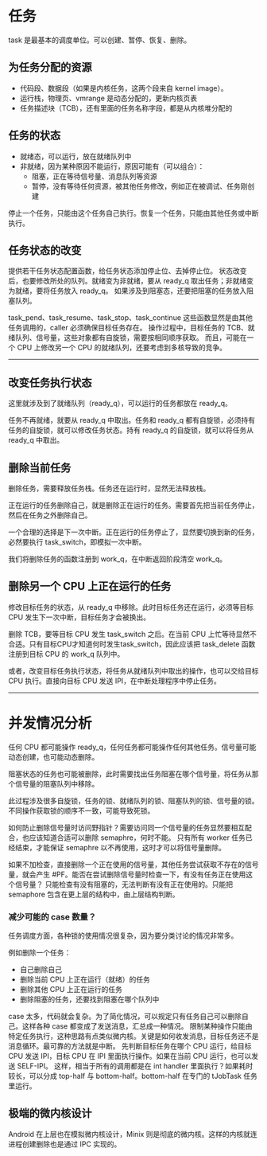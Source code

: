 # 任务

task 是最基本的调度单位。可以创建、暂停、恢复、删除。

## 为任务分配的资源

- 代码段、数据段（如果是内核任务，这两个段来自 kernel image）。
- 运行栈，物理页、vmrange 是动态分配的，更新内核页表
- 任务描述块（TCB），还有里面的任务名称字段，都是从内核堆分配的

## 任务的状态

- 就绪态，可以运行，放在就绪队列中
- 非就绪，因为某种原因不能运行，原因可能有（可以组合）：
  - 阻塞，正在等待信号量、消息队列等资源
  - 暂停，没有等待任何资源，被其他任务修改，例如正在被调试、任务刚创建

停止一个任务，只能由这个任务自己执行。恢复一个任务，只能由其他任务或中断执行。

## 任务状态的改变

提供若干任务状态配置函数，给任务状态添加停止位、去掉停止位。
状态改变后，也要修改所处的队列。就绪变为非就绪，要从 ready_q 取出任务；非就绪变为就绪，要将任务放入 ready_q。
如果涉及到阻塞态，还要把阻塞的任务放入阻塞队列。

task_pend、task_resume、task_stop、task_continue 这些函数显然是由其他任务调用的，caller 必须确保目标任务存在。
操作过程中，目标任务的 TCB、就绪队列、信号量，这些对象都有自旋锁，需要按相同顺序获取。
而且，可能在一个 CPU 上修改另一个 CPU 的就绪队列，还要考虑到多核导致的竞争。

* * *

## 改变任务执行状态

这里就涉及到了就绪队列（ready_q），可以运行的任务都放在 ready_q。

任务不再就绪，就要从 ready_q 中取出。任务和 ready_q 都有自旋锁，必须持有任务的自旋锁，就可以修改任务状态。持有 ready_q 的自旋锁，就可以将任务从 ready_q 中取出。

## 删除当前任务

删除任务，需要释放任务栈。任务还在运行时，显然无法释放栈。

正在运行的任务删除自己，就是删除正在运行的任务。需要首先把当前任务停止，然后在任务之外删除自己。

一个合理的选择是下一次中断。正在运行的任务停止了，显然要切换到新的任务，必然要执行 task_switch，即模拟一次中断。

我们将删除任务的函数注册到 work_q，在中断返回阶段清空 work_q。

## 删除另一个 CPU 上正在运行的任务

修改目标任务的状态，从 ready_q 中移除。此时目标任务还在运行，必须等目标 CPU 发生下一次中断，目标任务才会被换出。

删除 TCB，要等目标 CPU 发生 task_switch 之后。在当前 CPU 上忙等待显然不合适。只有目标CPU才知道何时发生task_switch，因此应该把 task_delete 函数注册到目标 CPU 的 work_q 队列中。

或者，改变目标任务执行状态，将任务从就绪队列中取出的操作，也可以交给目标 CPU 执行。直接向目标 CPU 发送 IPI，在中断处理程序中停止任务。

---

# 并发情况分析

任何 CPU 都可能操作 ready_q，任何任务都可能操作任何其他任务。信号量可能动态创建，也可能动态删除。

阻塞状态的任务也可能被删除，此时需要找出任务阻塞在哪个信号量，将任务从那个信号量的阻塞队列中移除。

此过程涉及很多自旋锁，任务的锁、就绪队列的锁、阻塞队列的锁、信号量的锁。不同操作获取锁的顺序不一致，可能导致死锁。

如何防止删除信号量时访问野指针？需要访问同一个信号量的任务显然要相互配合，也应该知道合适可以删除 semaphre，何时不能。
只有所有 worker 任务已经结束，才能保证 semaphre 以不再使用，这时才可以将信号量删除。

如果不加检查，直接删除一个正在使用的信号量，其他任务尝试获取不存在的信号量，就会产生 #PF。能否在尝试删除信号量时检查一下，有没有任务正在使用这个信号量？
只能检查有没有阻塞的，无法判断有没有正在使用的。只能把 semaphore 包含在更上层的结构中，由上层结构判断。

### 减少可能的 case 数量？

任务调度方面，各种锁的使用情况很复杂，因为要分类讨论的情况非常多。

例如删除一个任务：
- 自己删除自己
- 删除当前 CPU 上正在运行（就绪）的任务
- 删除其他 CPU 上正在运行的任务
- 删除阻塞的任务，还要找到阻塞在哪个队列中

case 太多，代码就会复杂。为了简化情况，可以规定只有任务自己可以删除自己。这样各种 case 都变成了发送消息，汇总成一种情况。
限制某种操作只能由特定任务执行，这种思路有点类似微内核。关键是如何收发消息，目标任务还不是消息循环。最可靠的方法就是中断。
先判断目标任务在哪个 CPU 运行，给目标 CPU 发送 IPI，目标 CPU 在 IPI 里面执行操作。如果在当前 CPU 运行，也可以发送 SELF-IPI。
这样，相当于所有的调用都是在 int handler 里面执行？如果耗时较长，可以分成 top-half 与 bottom-half。bottom-half 在专门的 tJobTask 任务里运行。

## 极端的微内核设计

Android 在上层也在模拟微内核设计，Minix 则是彻底的微内核。这样的内核就连进程创建删除也是通过 IPC 实现的。

